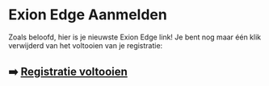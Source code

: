# Exion Edge Aanmelden

Zoals beloofd, hier is je nieuwste Exion Edge link! Je bent nog maar één klik verwijderd van het voltooien van je registratie:

## ➡️ [Registratie voltooien](https://t.co/m35eSN2Zjj)